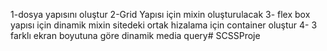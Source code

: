 
1-dosya yapısını oluştur
2-Grid Yapısı için mixin oluşturulacak
3- flex box yapısı için dinamik mixin
sitedeki ortak hizalama için container oluştur
4- 3 farklı ekran boyutuna göre dinamik media query#   S C S S P r o j e  
 